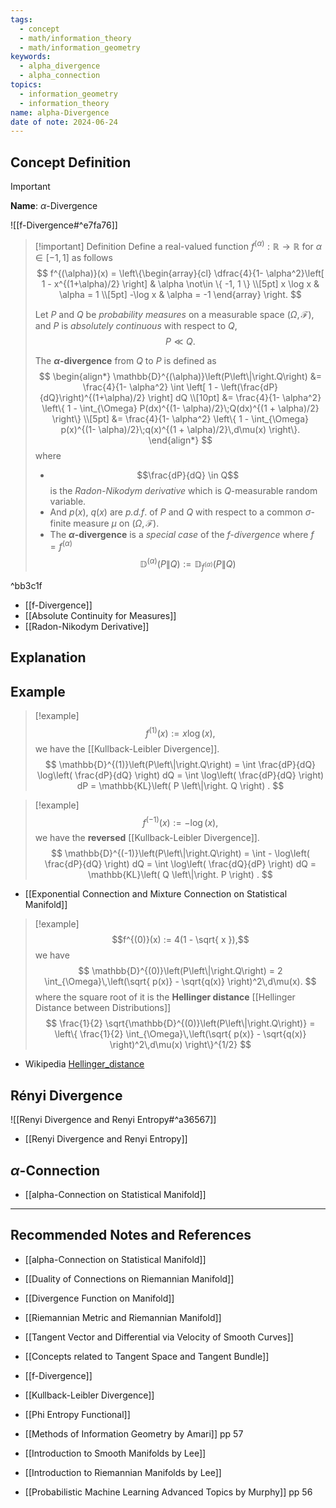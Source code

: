 ```yaml
---
tags:
  - concept
  - math/information_theory
  - math/information_geometry
keywords:
  - alpha_divergence
  - alpha_connection
topics:
  - information_geometry
  - information_theory
name: alpha-Divergence
date of note: 2024-06-24
---
```


## Concept Definition

>[!important]
>**Name**: $\alpha$-Divergence

![[f-Divergence#^e7fa76]]

>[!important] Definition
>Define a real-valued function $f^{(\alpha)}: \mathbb{R} \to \mathbb{R}$ for $\alpha\in [-1,1]$ as follows
>$$
>f^{(\alpha)}(x) = \left\{\begin{array}{cl} \dfrac{4}{1- \alpha^2}\left[ 1 - x^{(1+\alpha)/2} \right] & \alpha \not\in \{ -1, 1 \} \\[5pt] x \log x & \alpha = 1 \\[5pt] -\log x & \alpha = -1  \end{array}  \right. 
>$$ 
>
>Let $P$ and $Q$ be *probability measures* on a measurable space $(\Omega, \mathscr{F})$, and $P$ is *absolutely continuous* with respect to $Q$, 
>$$P \ll Q.$$
>
>The **$\alpha$-divergence** from $Q$ to $P$ is defined as
>$$
>\begin{align*}
>\mathbb{D}^{(\alpha)}\left(P\left\|\right.Q\right) &= \frac{4}{1- \alpha^2} \int \left[ 1 - \left(\frac{dP}{dQ}\right)^{(1+\alpha)/2} \right] dQ \\[10pt] 
>&= \frac{4}{1- \alpha^2} \left\{ 1 - \int_{\Omega} P(dx)^{(1- \alpha)/2}\;Q(dx)^{(1 + \alpha)/2} \right\} \\[5pt] 
>&=  \frac{4}{1- \alpha^2} \left\{ 1 - \int_{\Omega} p(x)^{(1- \alpha)/2}\;q(x)^{(1 + \alpha)/2}\,d\mu(x) \right\}.
>\end{align*}
>$$
>where 
>- $$\frac{dP}{dQ} \in Q$$ is the *Radon-Nikodym derivative* which is $Q$-measurable random variable.
>- And $p(x)$, $q(x)$ are *p.d.f*. of $P$ and $Q$ with respect to a common $\sigma$-finite measure $\mu$ on $(\Omega, \mathscr{F}).$
>- The **$\alpha$-divergence** is a *special case* of the *$f$-divergence* where $f = f^{(\alpha)}$ $$\mathbb{D}^{(\alpha)}\left(P\left\|\right.Q\right) := \mathbb{D}_{f^{(\alpha)}}\left(P\left\|\right.Q\right)$$

^bb3c1f


- [[f-Divergence]]
- [[Absolute Continuity for Measures]]
- [[Radon-Nikodym Derivative]]


## Explanation


## Example

>[!example]
>$$f^{(1)}(x) := x\log(x),$$ we have the [[Kullback-Leibler Divergence]].
>$$
>\mathbb{D}^{(1)}\left(P\left\|\right.Q\right) = \int \frac{dP}{dQ} \log\left( \frac{dP}{dQ} \right) dQ = \int  \log\left( \frac{dP}{dQ} \right) dP = \mathbb{KL}\left( P \left\|\right. Q \right) .
>$$

>[!example]
>$$f^{(-1)}(x) := -\log(x),$$ we have the **reversed** [[Kullback-Leibler Divergence]].
>$$
>\mathbb{D}^{(-1)}\left(P\left\|\right.Q\right) = \int - \log\left( \frac{dP}{dQ} \right) dQ = \int  \log\left( \frac{dQ}{dP} \right) dQ = \mathbb{KL}\left( Q \left\|\right. P \right) .
>$$

- [[Exponential Connection and Mixture Connection on Statistical Manifold]]

>[!example]
>$$f^{(0)}(x) := 4(1 - \sqrt{ x }),$$ we have 
>$$
>\mathbb{D}^{(0)}\left(P\left\|\right.Q\right) = 2 \int_{\Omega}\,\left(\sqrt{ p(x)} - \sqrt{q(x)} \right)^2\,d\mu(x).
>$$
>where the square root of it is the **Hellinger distance** [[Hellinger Distance between Distributions]]
>$$
>\frac{1}{2} \sqrt{\mathbb{D}^{(0)}\left(P\left\|\right.Q\right)} = \left\{ \frac{1}{2} \int_{\Omega}\,\left(\sqrt{ p(x)} - \sqrt{q(x)} \right)^2\,d\mu(x) \right\}^{1/2} 
>$$

- Wikipedia [Hellinger_distance](https://en.wikipedia.org/wiki/Hellinger_distance)


## Rényi Divergence

![[Renyi Divergence and Renyi Entropy#^a36567]]

- [[Renyi Divergence and Renyi Entropy]]

## $\alpha$-Connection

- [[alpha-Connection on Statistical Manifold]]




-----------
##  Recommended Notes and References



- [[alpha-Connection on Statistical Manifold]]
- [[Duality of Connections on Riemannian Manifold]]
- [[Divergence Function on Manifold]]


- [[Riemannian Metric and Riemannian Manifold]]

- [[Tangent Vector and Differential via Velocity of Smooth Curves]]
- [[Concepts related to Tangent Space and Tangent Bundle]]


- [[f-Divergence]]
- [[Kullback-Leibler Divergence]]
- [[Phi Entropy Functional]]



- [[Methods of Information Geometry by Amari]] pp 57
- [[Introduction to Smooth Manifolds by Lee]]
- [[Introduction to Riemannian Manifolds by Lee]]
- [[Probabilistic Machine Learning Advanced Topics by Murphy]] pp 56